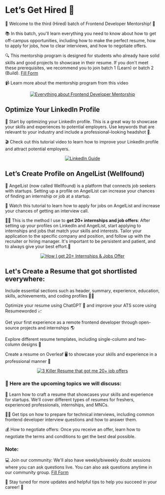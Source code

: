 # Let’s Get Hired 🚀

🎉 Welcome to the third (Hired) batch of Frontend Developer Mentorship! 🚀

📚 In this batch, you'll learn everything you need to know about how to get off-campus opportunities, including how to make the perfect resume, how to apply for jobs, how to clear interviews, and how to negotiate offers.

🔍 This mentorship program is designed for students who already have solid skills and good projects to showcase in their resume. If you don't meet these prerequisites, we recommend you to join batch 1 (Learn) or batch 2 (Build). [Fill Form](https://forms.gle/ZXecoHGbGgeNk6V99)

📹 Learn more about the mentorship program from this video 

<p align="center">
  <a href="https://www.youtube.com/watch?v=OmgIP2EZJx4">
    <img src="https://img.youtube.com/vi/OmgIP2EZJx4/0.jpg" alt="Everything about Frontend Developer Mentorship" />
  </a>
</p>

## Optimize Your LinkedIn Profile

💼 Start by optimizing your LinkedIn profile. This is a great way to showcase your skills and experiences to potential employers. Use keywords that are relevant to your industry and include a professional-looking headshot 📸.

🎬 Check out this tutorial video to learn how to improve your LinkedIn profile and attract potential employers.

<p align="center">
  <a href="https://www.youtube.com/watch?v=MJC1SI-f2eA">
    <img src="https://img.youtube.com/vi/MJC1SI-f2eA/0.jpg" alt="LinkedIn Guide" />
  </a>
</p>

## Let’s Create Profile on AngelList (Wellfound)

🚀 AngelList (now called Wellfound) is a platform that connects job seekers with startups. Setting up a profile on AngelList can increase your chances of finding an internship or job at a startup.

📝 Watch this tutorial to learn how to apply for jobs on AngelList and increase your chances of getting an interview call.

👨‍💻 This is the method I use to **get 20+ internships and job offers**: After setting up your profiles on LinkedIn and AngelList, start applying to internships and jobs that match your skills and interests. Tailor your application to the specific company and position, and follow up with the recruiter or hiring manager. It's important to be persistent and patient, and to always give your best effort.💪

<p align="center">
  <a href="https://www.youtube.com/watch?v=RIZJ4um56f8">
    <img src="https://img.youtube.com/vi/RIZJ4um56f8/0.jpg" alt="How I get 20+ Internships & Jobs Offer" />
  </a>
</p>

## Let's Create a Resume that got shortlisted everywhere:

Include essential sections such as header, summary, experience, education, skills, achievements, and coding profiles 👨‍💻

Optimize your resume using ChatGPT 🤖 and improve your ATS score using Resumeworded 📈

Get your first experience as a remote frontend developer through open-source projects and internships 🌎

Explore different resume templates, including single-column and two-column designs 🎨

Create a resume on Overleaf 🖥️ to showcase your skills and experience in a professional manner 💼

<p align="center">
  <a href="https://www.youtube.com/watch?v=1sUIvJM939c">
    <img src="https://img.youtube.com/vi/1sUIvJM939c/0.jpg" alt="3 Killer Resume that got me 20+ job offers" />
  </a>
</p>

### 🎥 Here are the upcoming topics we will discuss:

📄 Learn how to craft a resume that showcases your skills and experience for startups. We'll cover different types of resumes for freshers, experienced professionals, internships, and MNCs.

👨‍💻 Get tips on how to prepare for technical interviews, including common frontend developer interview questions and how to answer them.

💰 How to negotiate offers: Once you receive an offer, learn how to negotiate the terms and conditions to get the best deal possible.

### Note:

💻 Join our community: We'll also have weekly/biweekly doubt sessions where you can ask questions live. You can also ask questions anytime in our community group. [Fill Form](https://forms.gle/ZXecoHGbGgeNk6V99)

🚀 Stay tuned for more updates and helpful tips to help you succeed in your career! 🎉
